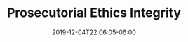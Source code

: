 ---
title: "Prosecutorial Ethics Integrity"
subtitle: ""
summary: "Fairness and Justice"
authors: [""]
tags: ['Fairness_Justice']
categories: ['Fairness_Justice']
date: 2019-12-04T22:06:05-06:00
lastmod: 2019-12-04T22:06:05-06:00
featured: false
draft: false
open_data: ""
compatibility: ["Web & mobile"]
layout: "project"
share: false

# Featured image
# To use, add an image named `featured.jpg/png` to your page's folder.
# Focal points: Smart, Center, TopLeft, Top, TopRight, Left, Right, BottomLeft, Bottom, BottomRight.
image:
  caption: ""
  focal_point: ""
  preview_only: false

# Projects (optional).
#   Associate this post with one or more of your projects.
#   Simply enter your project's folder or file name without extension.
#   E.g. `projects = ["internal-project"]` references `content/project/deep-learning/index.md`.
#   Otherwise, set `projects = []`.
projects: []
---